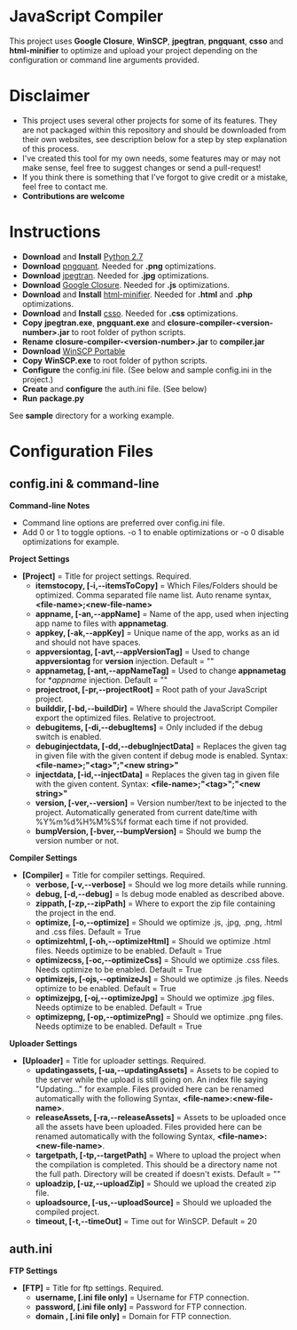 # JavaScript Compiler
This project uses **Google Closure**, **WinSCP**, **jpegtran**, **pngquant**, **csso** and **html-minifier** to optimize and upload your project depending on the configuration or command line arguments provided.

# Disclaimer
- This project uses several other projects for some of its features. They are not packaged within this repository and should be downloaded from their own websites, see description below for a step by step explanation of this process.
- I've created this tool for my own needs, some features may or may not make sense, feel free to suggest changes or send a pull-request!
- If you think there is something that I've forgot to give credit or a mistake, feel free to contact me.
- **Contributions are welcome**

# Instructions

- **Download** and **Install** [Python 2.7](https://www.python.org/downloads/)
- **Download** [pngquant](https://pngquant.org/). Needed for **.png** optimizations.
- **Download** [jpegtran](http://jpegclub.org/jpegtran/). Needed for **.jpg** optimizations.
- **Download** [Google Closure](https://developers.google.com/closure/compiler/). Needed for **.js** optimizations.
- **Download** and **Install** [html-minifier](https://github.com/kangax/html-minifier). Needed for **.html** and **.php** optimizations.
- **Download** and **Install** [csso](https://github.com/css/csso). Needed for **.css** optimizations.
- **Copy** **jpegtran.exe**, **pngquant.exe** and **closure-compiler-\<version-number\>.jar** to root folder of python scripts.
- **Rename** **closure-compiler-\<version-number\>.jar** to **compiler.jar**
- **Download** [WinSCP Portable](https://winscp.net/eng/download.php)
- **Copy** **WinSCP.exe** to root folder of python scripts.
- **Configure** the config.ini file. (See below and sample config.ini in the project.)
- **Create** and **configure** the auth.ini file. (See below)
- **Run** **package.py**

See **sample** directory for a working example.

# Configuration Files
## config.ini & command-line

**Command-line Notes**
- Command line options are preferred over config.ini file.
- Add 0 or 1 to toggle options. -o 1 to enable optimizations or -o 0 disable optimizations for example.

**Project Settings**
- **[Project]** = Title for project settings. Required.
  - **itemstocopy, [-i,--itemsToCopy]** = Which Files/Folders should be optimized. Comma separated file name list. Auto rename syntax, **\<file-name\>;\<new-file-name\>**
  - **appname, [-an,--appName]** = Name of the app, used when injecting app name to files with **appnametag**.
  - **appkey, [-ak,--appKey]** = Unique name of the app, works as an id and should not have spaces.
  - **appversiontag, [-avt,--appVersionTag]** = Used to change **appversiontag** for **version** injection. Default = "<app-version>"
  - **appnametag, [-ant,--appNameTag]** = Used to change **appnametag** for **appname* injection. Default = "<app-name>"
  - **projectroot, [-pr,--projectRoot]** = Root path of your JavaScript project.
  - **builddir, [-bd,--buildDir]** = Where should the JavaScript Compiler export the optimized files. Relative to projectroot.
  - **debugitems, [-di,--debugItems]** = Only included if the debug switch is enabled.
  - **debuginjectdata, [-dd,--debugInjectData]** = Replaces the given tag in given file with the given content if debug mode is enabled. Syntax: **\<file-name\>;"\<tag\>";"\<new string\>"**
  - **injectdata, [-id,--injectData]** = Replaces the given tag in given file with the given content. Syntax: **\<file-name\>;"\<tag\>";"\<new string\>"**
  - **version, [-ver,--version]** = Version number/text to be injected to the project. Automatically generated from current date/time with %Y%m%d%H%M%S%f format each time if not provided.
  - **bumpVersion, [-bver,--bumpVersion]** = Should we bump the version number or not.

**Compiler Settings**
- **[Compiler]** = Title for compiler settings. Required.
  - **verbose, [-v,--verbose]** = Should we log more details while running.
  - **debug, [-d,--debug]** = Is debug mode enabled as described above.
  - **zippath, [-zp,--zipPath]** = Where to export the zip file containing the project in the end.
  - **optimize, [-o,--optimize]** = Should we optimize .js, .jpg, .png, .html and .css files. Default = True
  - **optimizehtml, [-oh,--optimizeHtml]** = Should we optimize .html files. Needs optimize to be enabled. Default = True
  - **optimizecss, [-oc,--optimizeCss]** = Should we optimize .css files. Needs optimize to be enabled. Default = True
  - **optimizejs, [-ojs,--optimizeJs]** = Should we optimize .js files. Needs optimize to be enabled. Default = True
  - **optimizejpg, [-oj,--optimizeJpg]** = Should we optimize .jpg files. Needs optimize to be enabled. Default = True
  - **optimizepng, [-op,--optimizePng]** = Should we optimize .png files. Needs optimize to be enabled. Default = True

**Uploader Settings**
- **[Uploader]** = Title for uploader settings. Required.
  - **updatingassets, [-ua,--updatingAssets]** = Assets to be copied to the server while the upload is still going on. An index file saying "Updating..." for example. Files provided here can be renamed automatically with the following Syntax, **\<file-name\>:\<new-file-name\>**.
  - **releaseAssets, [-ra,--releaseAssets]** = Assets to be uploaded once all the assets have been uploaded. Files provided here can be renamed automatically with the following Syntax, **\<file-name\>:\<new-file-name\>**.
  - **targetpath, [-tp,--targetPath]** = Where to upload the project when the compilation is completed. This should be a directory name not the full path. Directory will be created if doesn't exists. Default = ""
  - **uploadzip, [-uz,--uploadZip]** = Should we upload the created zip file.
  - **uploadsource, [-us,--uploadSource]** = Should we uploaded the compiled project.
  - **timeout, [-t,--timeOut]** = Time out for WinSCP. Default = 20

## auth.ini
**FTP Settings**
- **[FTP]** = Title for ftp settings. Required.
  - **username, [.ini file only]** = Username for FTP connection.
  - **password, [.ini file only]** = Password for FTP connection.
  - **domain , [.ini file only]** = Domain for FTP connection.
